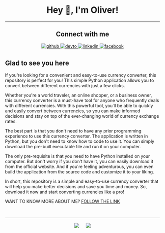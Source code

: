 # <div align="center">Hey 👋, I'm Oliver!</div>  

----

## <div align="center"> Connect with me  

<div align="center">
 <a href="https://github.com/The-R4V3N" target="_blank">
<img src=https://img.shields.io/badge/github-%2324292e.svg?&style=for-the-badge&logo=github&logoColor=white alt=github style="margin-bottom: 5px;" />
<a href="https://dev.to/ther4v3n" target="_blank">
<img src=https://img.shields.io/badge/dev.to-%2308090A.svg?&style=for-the-badge&logo=dev.to&logoColor=white alt=devto style="margin-bottom: 5px;" />
</a>
<a href="https://linkedin.com/in/oliver-joisten" target="_blank">
<img src=https://img.shields.io/badge/linkedin-%231E77B5.svg?&style=for-the-badge&logo=linkedin&logoColor=white alt=linkedin style="margin-bottom: 5px;" />
</a>
<a href="https://www.facebook.com/oliver.joisten" target="_blank">
<img src=https://img.shields.io/badge/facebook-%232E87FB.svg?&style=for-the-badge&logo=facebook&logoColor=white alt=facebook style="margin-bottom: 5px;" />
</a>

</a>  
</div>

## Glad to see you here  

If you're looking for a convenient and easy-to-use currency converter, this repository is perfect for you! This simple Python application allows you to convert between different currencies with just a few clicks.

Whether you're a world traveler, an online shopper, or a business owner, this currency converter is a must-have tool for anyone who frequently deals with different currencies. With this powerful tool, you'll be able to quickly and easily convert between currencies, so you can make informed decisions and stay on top of the ever-changing world of currency exchange rates.

The best part is that you don't need to have any prior programming experience to use this currency converter. The application is written in Python, but you don't need to know how to code to use it. You can simply download the pre-built executable file and run it on your computer.

The only pre-requisite is that you need to have Python installed on your computer. But don't worry if you don't have it, you can easily download it from the official website. And if you're feeling adventurous, you can even build the application from the source code and customize it to your liking.

In short, this repository is a simple and easy-to-use currency converter that will help you make better decisions and save you time and money. So, download it now and start converting currencies like a pro!


WANT TO KNOW MORE ABOUT ME? [FOLLOW THE LINK](https://www.oliver-joisten.se/#)  

<br/>  

----

<div align="center">
<img src="https://komarev.com/ghpvc/?username=the-r4v3n&&style=flat-square" align="center" />
&emsp;
<a href="https://paypal.me/paypal.me/TheR4V3N" target="_blank" style="display: inline-block;">
<img src="https://img.shields.io/badge/Donate-PayPal-blue.svg?style=flat-square&logo=paypal" align="center"/>
</div>  

<br />
